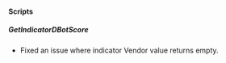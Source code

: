 
#### Scripts
##### GetIndicatorDBotScore
- Fixed an issue where indicator Vendor value returns empty.
